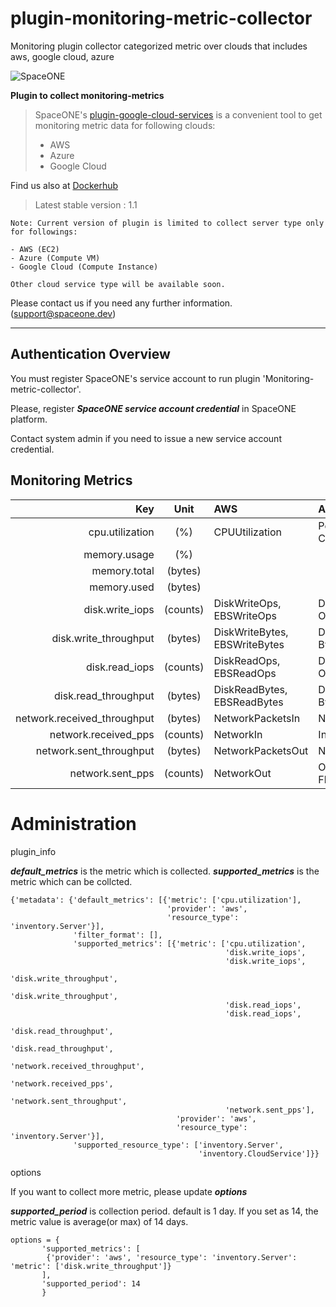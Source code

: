 # plugin-monitoring-metric-collector

Monitoring plugin collector categorized metric over clouds that includes aws, google cloud, azure

![SpaceONE](https://spaceone-custom-assets.s3.ap-northeast-2.amazonaws.com/console-assets/icons/cloud-services/spaceone/spaceone-logo.svg)

**Plugin to collect monitoring-metrics**

> SpaceONE's [plugin-google-cloud-services](https://github.com/spaceone-dev/plugin-monitoring-metric-collector) is a convenient tool to 
get monitoring metric data for following clouds:
>- AWS
>- Azure
>- Google Cloud 

Find us also at [Dockerhub](https://hub.docker.com/repository/docker/spaceone/monitoring-metric-collector)
> Latest stable version : 1.1

```
Note: Current version of plugin is limited to collect server type only for followings: 

- AWS (EC2)
- Azure (Compute VM)
- Google Cloud (Compute Instance)  

Other cloud service type will be available soon.  
```


Please contact us if you need any further information. (<support@spaceone.dev>)

---

## Authentication Overview
You must register SpaceONE's service account to run plugin 'Monitoring-metric-collector'.

Please, register ***SpaceONE service account credential*** in SpaceONE platform. 

Contact system admin if you need to issue a new service account credential.


## Monitoring Metrics
| Key  | Unit |AWS|Azure|Google Cloud|
| --------: |:----:|:----|:----| :----|
| cpu.utilization | (%) | CPUUtilization| Percentage CPU | compute.googleapis.com/instance/cpu/utilization |
| memory.usage | (%) |  |  |  |
| memory.total | (bytes) |  |  | compute.googleapis.com/instance/memory/balloon/ram_size |
| memory.used | (bytes) |  |  | compute.googleapis.com/instance/memory/balloon/ram_used |
| disk.write_iops | (counts)| DiskWriteOps, EBSWriteOps  | Data Disk Write Operations/Sec | compute.googleapis.com/instance/disk/write_ops_count |
| disk.write_throughput  | (bytes)| DiskWriteBytes, EBSWriteBytes  | Disk Write Bytes | compute.googleapis.com/instance/disk/write_bytes_count |
| disk.read_iops  | (counts)| DiskReadOps, EBSReadOps | Disk Read Operations/Sec | compute.googleapis.com/instance/disk/read_ops_count |
| disk.read_throughput  | (bytes)| DiskReadBytes, EBSReadBytes | Disk Read Bytes | compute.googleapis.com/instance/disk/read_bytes_count |
| network.received_throughput | (bytes)| NetworkPacketsIn | Network In | compute.googleapis.com/instance/network/received_bytes_count |
| network.received_pps | (counts)| NetworkIn | Inbound Flows | compute.googleapis.com/instance/network/received_packets_count |
| network.sent_throughput | (bytes)| NetworkPacketsOut | Network Out | compute.googleapis.com/instance/network/sent_bytes_count |
| network.sent_pps | (counts)| NetworkOut | Outbound Flows | compute.googleapis.com/instance/network/sent_packets_count |


# Administration


plugin_info

***default_metrics*** is the metric which is collected. ***supported_metrics*** is the metric which can be collcted.



~~~
{'metadata': {'default_metrics': [{'metric': ['cpu.utilization'],
                                   'provider': 'aws',
                                   'resource_type': 'inventory.Server'}],
              'filter_format': [],
              'supported_metrics': [{'metric': ['cpu.utilization',
                                                'disk.write_iops',
                                                'disk.write_iops',
                                                'disk.write_throughput',
                                                'disk.write_throughput',
                                                'disk.read_iops',
                                                'disk.read_iops',
                                                'disk.read_throughput',
                                                'disk.read_throughput',
                                                'network.received_throughput',
                                                'network.received_pps',
                                                'network.sent_throughput',
                                                'network.sent_pps'],
                                     'provider': 'aws',
                                     'resource_type': 'inventory.Server'}],
              'supported_resource_type': ['inventory.Server',
                                          'inventory.CloudService']}}

~~~

options

If you want to collect more metric, please update ***options***

***supported_period*** is collection period. default is 1 day.
If you set as 14, the metric value is average(or max) of 14 days.

~~~
options = {
	   'supported_metrics': [
	   	{'provider': 'aws', 'resource_type': 'inventory.Server': 'metric': ['disk.write_throughput']}
	   ],
	   'supported_period': 14
	   }
~~~
